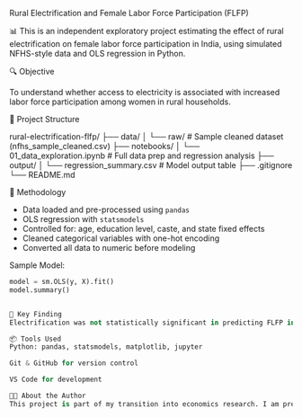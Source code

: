  Rural Electrification and Female Labor Force Participation (FLFP)

📊 This is an independent exploratory project estimating the effect of rural electrification on female labor force participation in India, using simulated NFHS-style data and OLS regression in Python.

🔍 Objective

To understand whether access to electricity is associated with increased labor force participation among women in rural households.

 📁 Project Structure

rural-electrification-flfp/
├── data/
│ └── raw/ # Sample cleaned dataset (nfhs_sample_cleaned.csv)
├── notebooks/
│ └── 01_data_exploration.ipynb # Full data prep and regression analysis
├── output/
│ └── regression_summary.csv # Model output table
├── .gitignore
└── README.md

 🧪 Methodology

- Data loaded and pre-processed using `pandas`
- OLS regression with `statsmodels`
- Controlled for: age, education level, caste, and state fixed effects
- Cleaned categorical variables with one-hot encoding
- Converted all data to numeric before modeling

 Sample Model:

```python
model = sm.OLS(y, X).fit()
model.summary()


📌 Key Finding
Electrification was not statistically significant in predicting FLFP in this simulated dataset. However, caste and education showed stronger associations. More detailed modeling is needed with real household-level data.

📦 Tools Used
Python: pandas, statsmodels, matplotlib, jupyter

Git & GitHub for version control

VS Code for development

🧑‍💻 About the Author
This project is part of my transition into economics research. I am preparing for RA roles and PhD applications, and this repository serves as a public portfolio of my coding and research capabilities.

